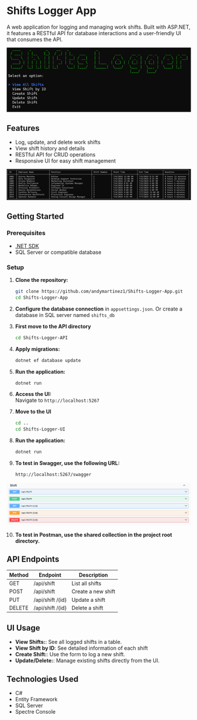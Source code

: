 # Shifts Logger App

A web application for logging and managing work shifts. Built with ASP.NET, it features a RESTful API for database interactions and a user-friendly UI that consumes the API.

![alt text](Shifts-Logger-UI/docs/images/Main-Menu.png)

## Features

- Log, update, and delete work shifts
- View shift history and details
- RESTful API for CRUD operations
- Responsive UI for easy shift management

![alt text](Shifts-Logger-UI/docs/images/View-All-Shifts.png)

## Getting Started

### Prerequisites

- [.NET SDK](https://dotnet.microsoft.com/download)
- SQL Server or compatible database

### Setup

1. **Clone the repository:**

   ```bash
   git clone https://github.com/andymartinez1/Shifts-Logger-App.git
   cd Shifts-Logger-App
   ```

2. **Configure the database connection** in `appsettings.json`. Or create a database in SQL server named `shifts_db`
3. **First move to the API directory**

   ```bash
   cd Shifts-Logger-API
   ```

4. **Apply migrations:**

   ```bash
   dotnet ef database update
   ```

5. **Run the application:**

   ```bash
   dotnet run
   ```

6. **Access the UI:**  
   Navigate to `http://localhost:5267`

7. **Move to the UI**

   ```bash
   cd ..
   cd Shifts-Logger-UI
   ```

8. **Run the application:**

   ```bash
   dotnet run
   ```

9. **To test in Swagger, use the following URL:**

   ```bash
   http://localhost:5267/swagger
   ```

![alt text](Shifts-Logger-UI/docs/images/Swagger.png)

10. **To test in Postman, use the shared collection in the project root directory.**

## API Endpoints

| Method | Endpoint         | Description        |
| ------ | ---------------- | ------------------ |
| GET    | /api/shift       | List all shifts    |
| POST   | /api/shift       | Create a new shift |
| PUT    | /api/shift /{id} | Update a shift     |
| DELETE | /api/shift /{id} | Delete a shift     |

## UI Usage

- **View Shifts:**: See all logged shifts in a table.
- **View Shift by ID**: See detailed information of each shift
- **Create Shift:**: Use the form to log a new shift.
- **Update/Delete:**: Manage existing shifts directly from the UI.

## Technologies Used

- C#
- Entity Framework
- SQL Server
- Spectre Console

